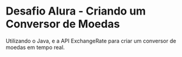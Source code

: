# Desafio Alura - Criando um Conversor de Moedas
Utilizando o Java, e a API ExchangeRate para criar um conversor de moedas em tempo real.
